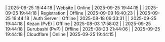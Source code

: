 | 2025-09-25 19:44:18 | Website | Online | 2025-09-25 19:44:15 |
| 2025-09-25 19:44:18 | Registration | Offline | 2025-09-09 16:40:23 |
| 2025-09-25 19:44:18 | Auth Server | Offline | 2025-08-18 09:33:31 |
| 2025-09-25 19:44:18 | Kezan (PvE) | Offline | 2025-08-03 17:58:02 |
| 2025-09-25 19:44:18 | Gurubashi (PvP) | Offline | 2025-08-23 21:44:06 |
| 2025-09-25 19:44:18 | Cloudflare | Online | 2025-09-25 19:44:15 |
